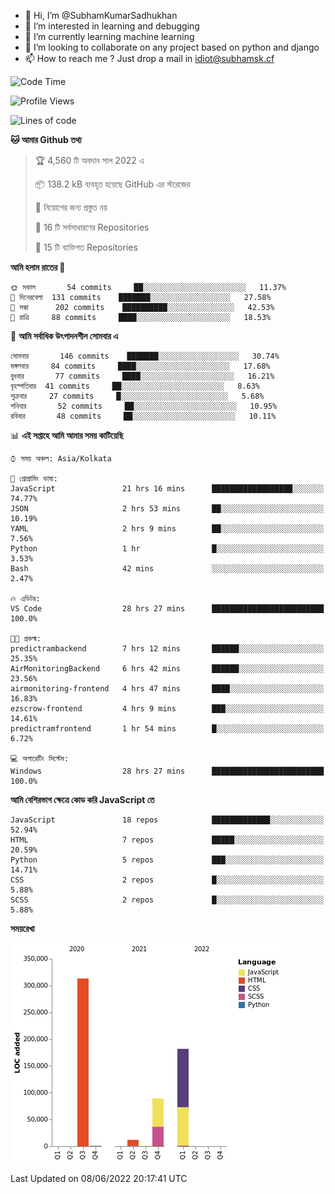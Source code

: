 - 👋 Hi, I’m @SubhamKumarSadhukhan
- 👀 I’m interested in learning and debugging
- 🌱 I’m currently learning machine learning
- 💞️ I’m looking to collaborate on any project based on python and django
- 📫 How to reach me ?
      Just drop a mail in idiot@subhamsk.cf

<!---
SubhamKumarSadhukhan/SubhamKumarSadhukhan is a ✨ special ✨ repository because its `README.md` (this file) appears on your GitHub profile.
You can click the Preview link to take a look at your changes.
--->


<!--START_SECTION:waka-->
![Code Time](http://img.shields.io/badge/Code%20Time-559%20hrs%2013%20mins-blue)

![Profile Views](http://img.shields.io/badge/%E0%A6%AA%E0%A7%8D%E0%A6%B0%E0%A7%8B%E0%A6%AB%E0%A6%BE%E0%A6%87%E0%A6%B2%20%E0%A6%A6%E0%A6%B0%E0%A7%8D%E0%A6%B6%E0%A6%A8-61-blue)

![Lines of code](https://img.shields.io/badge/%E0%A6%B9%E0%A7%8D%E0%A6%AF%E0%A6%BE%E0%A6%B2%E0%A7%8B%20%E0%A6%93%E0%A6%AF%E0%A6%BC%E0%A6%BE%E0%A6%B0%E0%A7%8D%E0%A6%B2%E0%A7%8D%E0%A6%A1%20%E0%A6%A5%E0%A7%87%E0%A6%95%E0%A7%87%20%E0%A6%86%E0%A6%AE%E0%A6%BF%20%E0%A6%B2%E0%A6%BF%E0%A6%96%E0%A7%87%E0%A6%9B%E0%A6%BF-598%20Thousand%20%E0%A6%95%E0%A7%8B%E0%A6%A1%E0%A7%87%E0%A6%B0%20%E0%A6%B2%E0%A6%BE%E0%A6%87%E0%A6%A8-blue)

**🐱 আমার Github তথ্য** 

> 🏆 4,560 টি অবদান সাল 2022 এ
 > 
> 📦 138.2 kB ব্যবহৃত হয়েছে GitHub এর স্টরেজের 
 > 
> 🚫 নিয়োগের জন্য প্রস্তুত নয়
 > 
> 📜 16 টি সর্বসাধারণের Repositories 
 > 
> 🔑 15 টি ব্যক্তিগত Repositories  
 > 
**আমি হলাম রাতের 🦉** 

```text
🌞 সকাল       54 commits     ██░░░░░░░░░░░░░░░░░░░░░░░   11.37% 
🌆 দিনেরবেলা  131 commits    ███████░░░░░░░░░░░░░░░░░░   27.58% 
🌃 সন্ধা      202 commits    ██████████░░░░░░░░░░░░░░░   42.53% 
🌙 রাত্রি     88 commits     ████░░░░░░░░░░░░░░░░░░░░░   18.53%

```
📅 **আমি সর্বাধিক উৎপাদনশীল সোমবার এ** 

```text
সোমবার       146 commits    ███████░░░░░░░░░░░░░░░░░░   30.74% 
মঙ্গলবার     84 commits     ████░░░░░░░░░░░░░░░░░░░░░   17.68% 
বুধবার       77 commits     ████░░░░░░░░░░░░░░░░░░░░░   16.21% 
বৃহস্পতিবার  41 commits     ██░░░░░░░░░░░░░░░░░░░░░░░   8.63% 
শুক্রবার     27 commits     █░░░░░░░░░░░░░░░░░░░░░░░░   5.68% 
শনিবার       52 commits     ██░░░░░░░░░░░░░░░░░░░░░░░   10.95% 
রবিবার       48 commits     ██░░░░░░░░░░░░░░░░░░░░░░░   10.11%

```


📊 **এই সপ্তাহে আমি আমার সময় কাটিয়েছি** 

```text
⌚︎ সময় অঞ্চল: Asia/Kolkata

💬 প্রোগ্রামিং ভাষা: 
JavaScript               21 hrs 16 mins      ██████████████████░░░░░░░   74.77% 
JSON                     2 hrs 53 mins       ██░░░░░░░░░░░░░░░░░░░░░░░   10.19% 
YAML                     2 hrs 9 mins        ██░░░░░░░░░░░░░░░░░░░░░░░   7.56% 
Python                   1 hr                █░░░░░░░░░░░░░░░░░░░░░░░░   3.53% 
Bash                     42 mins             ░░░░░░░░░░░░░░░░░░░░░░░░░   2.47%

🔥 এডিটর: 
VS Code                  28 hrs 27 mins      █████████████████████████   100.0%

🐱‍💻 প্রকল্ম: 
predictrambackend        7 hrs 12 mins       ██████░░░░░░░░░░░░░░░░░░░   25.35% 
AirMonitoringBackend     6 hrs 42 mins       ██████░░░░░░░░░░░░░░░░░░░   23.56% 
airmonitoring-frontend   4 hrs 47 mins       ████░░░░░░░░░░░░░░░░░░░░░   16.83% 
ezscrow-frontend         4 hrs 9 mins        ███░░░░░░░░░░░░░░░░░░░░░░   14.61% 
predictramfrontend       1 hr 54 mins        █░░░░░░░░░░░░░░░░░░░░░░░░   6.72%

💻 অপারেটিং সিস্টেম: 
Windows                  28 hrs 27 mins      █████████████████████████   100.0%

```

**আমি বেশিরভাগ ক্ষেত্রে কোড করি JavaScript তে** 

```text
JavaScript               18 repos            █████████████░░░░░░░░░░░░   52.94% 
HTML                     7 repos             █████░░░░░░░░░░░░░░░░░░░░   20.59% 
Python                   5 repos             ███░░░░░░░░░░░░░░░░░░░░░░   14.71% 
CSS                      2 repos             █░░░░░░░░░░░░░░░░░░░░░░░░   5.88% 
SCSS                     2 repos             █░░░░░░░░░░░░░░░░░░░░░░░░   5.88%

```


**সময়রেখা**

![Chart not found](https://raw.githubusercontent.com/SubhamKumarSadhukhan/SubhamKumarSadhukhan/main/charts/bar_graph.png) 


 Last Updated on 08/06/2022 20:17:41 UTC
<!--END_SECTION:waka-->
